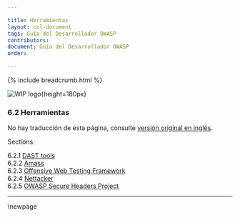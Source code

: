```yaml
---

title: Herramientas
layout: col-document
tags: Guía del Desarrollador OWASP
contributors:
document: Guía del Desarrollador OWASP
order:

---
```


{% include breadcrumb.html %}

![WIP logo](../../../assets/images/dg_wip.png "Trabajo en curso"){height=180px}

### 6.2 Herramientas

No hay traducción de esta página, consulte [versión original en inglés][release0820].

Sections:

6.2.1 [DAST tools](#dast-tools)  
6.2.2 [Amass](#amass)  
6.2.3 [Offensive Web Testing Framework](#offensive-web-testing-framework)  
6.2.4 [Nettacker](#nettacker)  
6.2.5 [OWASP Secure Headers Project](#secure-headers-project)  

----

[release0820]: https://github.com/OWASP/www-project-developer-guide/blob/main/release/08-verification/02-tools/toc.md

\newpage
